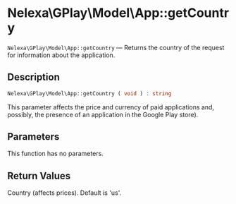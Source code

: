 # Nelexa\GPlay\Model\App::getCountry
`Nelexa\GPlay\Model\App::getCountry` — Returns the country of the request for information about the application.

## Description
```php
Nelexa\GPlay\Model\App::getCountry ( void ) : string
```
This parameter affects the price and currency of paid applications
and, possibly, the presence of an application in the Google Play store).

## Parameters
This function has no parameters.

## Return Values
Country (affects prices). Default is 'us'.


